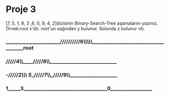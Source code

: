 # Proje 3
[7, 5, 1, 8, 3 ,6, 0, 9, 4, 2]dizisinin Binary-Search-Tree aşamalarını yazınız.
Örnek:root x'dir. root'un sağından y bulunur. Solunda z bulunur vb.



### ______________________//////////6\\\\\\\\\\____________________________________root
### _____________/////4\\\\\_________________/////8\\\\\___________________________
### ____-_____/////2\\\\\ __5____________/////7\\\\\_/////9\\\\\___________________
### __________1_____3__________________________________0___________________________
